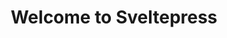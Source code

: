---
title: Welcome to Sveltepress
heroImage: /bsa.jpg
actions:
  - label: V github
    type: primary
    to: https://github.com/z0r0k/glossapp_doku
    external: true
features:
  - title: Wo wird die Glossapp gehostet?
    description: ""
    link: /docu/admin/host/
  - title: Welche Dienste laufen auf dem Server?
    description: ""
    link: /docu/admin/dienste/
  - title: Wozu werden die Dienste benötigt?
    description: ""
    link: /docu/admin/wozu_dienste/
  - title: Wie greifen die Dienste ineinander?
    description: ""
    link: /docu/admin/synergie_dienste/
  - title: Was sollte man wissen wenn man an der Glossapp weiter arbeiten möchte?
    description: ""
    link: /docu/orga/weiter_arbeiten/
  - title: Was gibt es besonders wichtiges für den Ademin/Entwickler zu wissen?
    description: ""
    link: /docu/admin/aufbau
  - title: Wer ist für was verantwortlich?
    description: ""
    link: /docu/orga/verantwortlich/
  - title: Welche Frameworks/Technologien kommen zum Einsatz?
    description: ""
    link: /docu/entwicklung/framework
---